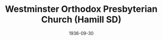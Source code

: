 ---
date: &id001 1936-09-30
end_date: null
location:
  address: 32422 E. Street
  city: Hamill
  state: SD
minister:
- end: 1939-01-01
  name: Walter Magee
  start: 1936-09-30
  type: pastor
- end: 1942-01-01
  name: Melvin Nonhof
  start: 1940-01-01
  type: pastor
- end: 1945-01-01
  name: Dean Adair
  start: 1943-01-01
  type: pastor
- end: 1954-01-01
  name: Edward Wybenga
  start: 1947-01-01
  type: pastor
- end: 1962-01-01
  name: Donald Stanton
  start: 1954-01-01
  type: pastor
- end: 1968-01-01
  name: Ronald Jenkins
  start: 1963-01-01
  type: pastor
- end: 1973-01-01
  name: John Hilbelink
  start: 1969-01-01
  type: pastor
- end: 1978-01-01
  name: Allen Moran
  start: 1974-01-01
  type: pastor
- end: 1981-01-01
  name: Roger Ramsey
  start: 1979-01-01
  type: pastor
- end: 1990-01-01
  name: David W. King
  start: 1982-01-01
  type: pastor
- end: 1994-01-01
  name: Mark Larson
  start: 1990-01-01
  type: pastor
- end: 1998-01-01
  name: Henry Moes
  start: 1996-01-01
  type: pastor
- end: 2011-01-01
  name: Darren Thole
  start: 1999-01-01
  type: pastor
- end: null
  name: Curtis A. Moleterno
  start: 2011-01-01
  type: pastor
ministers:
- Walter Magee
- Melvin Nonhof
- Dean Adair
- Edward Wybenga
- Donald Stanton
- Ronald Jenkins
- John Hilbelink
- Allen Moran
- Roger Ramsey
- David W. King
- Mark Larson
- Henry Moes
- Darren Thole
- Curtis A. Moleterno
name: Westminster Orthodox Presbyterian Church
names:
- end: null
  name: Westminster Orthodox Presbyterian Church
  start: 1936-09-30
origination_date: *id001
raw_data: "SD Hamill\n\nWestminster Orthodox Presbyterian Church  (September\
  \ 30, 1936\u2013 )\n32422 E. Street\nPastors: Walter Magee, 1936\u201339\nMelvin\
  \ Nonhof, 1940\u201342\nDean Adair, 1943\u201345\nEdward Wybenga, 1947\u201354\n\
  Donald Stanton, 1954\u201362\nRonald Jenkins, 1963\u201368\nJohn Hilbelink, 1969\u2013\
  73\nAllen Moran, 1974\u201378\nRoger Ramsey, 1979\u201381\nDavid W. King, 1982\u2013\
  90\nMark Larson, 1990\u201394\nHenry Moes, 1996\u201398\nDarren Thole, 1999\u2013\
  2011\nCurtis A. Moleterno, 2011\u2013"
received_from: MISSING
states:
- SD
status:
  active: true
  end_date: null
  reason: null
  received_from: null
  withdrawal_to: null
title: Westminster Orthodox Presbyterian Church (Hamill SD)

---